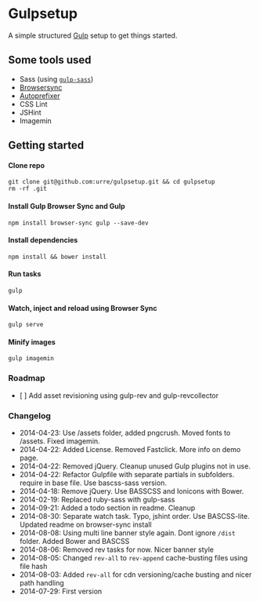# Gulpsetup

A simple structured [Gulp](http://gulpjs.com) setup to get things started.

## Some tools used

+ Sass (using [``gulp-sass``](https://www.npmjs.com/package/gulp-sass))
+ [Browsersync](http://browsersync.io)
+ [Autoprefixer](https://github.com/ai/autoprefixer)
+ CSS Lint
+ JSHint
+ Imagemin

## Getting started

#### Clone repo

	git clone git@github.com:urre/gulpsetup.git && cd gulpsetup
	rm -rf .git

#### Install Gulp Browser Sync and Gulp

	npm install browser-sync gulp --save-dev

#### Install dependencies

	npm install && bower install

#### Run tasks

	gulp

#### Watch, inject and reload using Browser Sync

	gulp serve

#### Minify images

	gulp imagemin

### Roadmap

- [ ] Add asset revisioning using gulp-rev and gulp-revcollector

### Changelog

+ 2014-04-23: Use /assets folder, added pngcrush. Moved fonts to /assets. Fixed imagemin.
+ 2014-04-22: Added License. Removed Fastclick. More info on demo page.
+ 2014-04-22: Removed jQuery. Cleanup unused Gulp plugins not in use. 
+ 2014-04-22: Refactor Gulpfile with separate partials in subfolders. require in base file. Use bascss-sass version.
+ 2014-04-18: Remove jQuery. Use BASSCSS and Ionicons with Bower.
+ 2014-02-19: Replaced ruby-sass with gulp-sass
+ 2014-09-21: Added a todo section in readme. Cleanup
+ 2014-08-30: Separate watch task. Typo, jshint order. Use BASCSS-lite. Updated readme on browser-sync install
+ 2014-08-08: Using multi line banner style again. Dont ignore `/dist` folder. Added Bower and BASCSS
+ 2014-08-06: Removed rev tasks for now. Nicer banner style
+ 2014-08-05: Changed `rev-all` to `rev-append` cache-busting files using file hash
+ 2014-08-03: Added `rev-all` for cdn versioning/cache busting and nicer path handling
+ 2014-07-29: First version